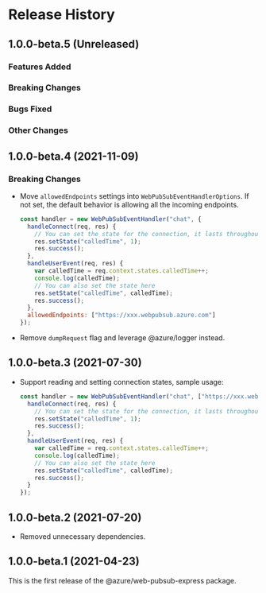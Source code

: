 # Release History

## 1.0.0-beta.5 (Unreleased)

### Features Added

### Breaking Changes

### Bugs Fixed

### Other Changes

## 1.0.0-beta.4 (2021-11-09)

### Breaking Changes

- Move `allowedEndpoints` settings into `WebPubSubEventHandlerOptions`. If not set, the default behavior is allowing all the incoming endpoints.

  ```js
  const handler = new WebPubSubEventHandler("chat", {
    handleConnect(req, res) {
      // You can set the state for the connection, it lasts throughout the lifetime of the connection
      res.setState("calledTime", 1);
      res.success();
    },
    handleUserEvent(req, res) {
      var calledTime = req.context.states.calledTime++;
      console.log(calledTime);
      // You can also set the state here
      res.setState("calledTime", calledTime);
      res.success();
    },
    allowedEndpoints: ["https://xxx.webpubsub.azure.com"]
  });
  ```

- Remove `dumpRequest` flag and leverage @azure/logger instead.

## 1.0.0-beta.3 (2021-07-30)

- Support reading and setting connection states, sample usage:
  ```js
  const handler = new WebPubSubEventHandler("chat", ["https://xxx.webpubsub.azure.com"], {
    handleConnect(req, res) {
      // You can set the state for the connection, it lasts throughout the lifetime of the connection
      res.setState("calledTime", 1);
      res.success();
    },
    handleUserEvent(req, res) {
      var calledTime = req.context.states.calledTime++;
      console.log(calledTime);
      // You can also set the state here
      res.setState("calledTime", calledTime);
      res.success();
    }
  });
  ```

## 1.0.0-beta.2 (2021-07-20)

- Removed unnecessary dependencies.

## 1.0.0-beta.1 (2021-04-23)

This is the first release of the @azure/web-pubsub-express package.
